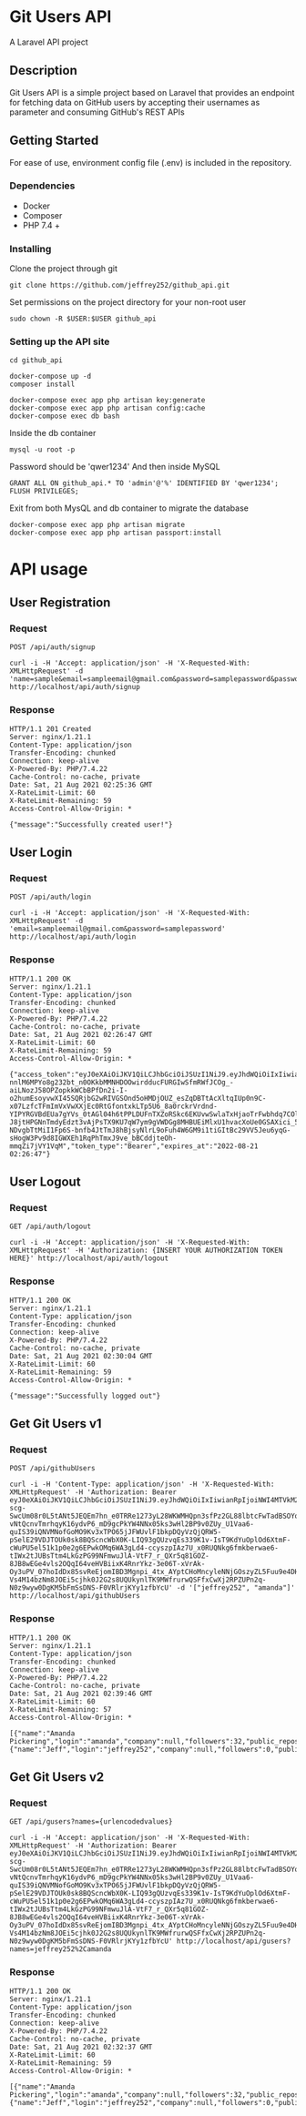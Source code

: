 # Git Users API

A Laravel API project

## Description

Git Users API is a simple project based on Laravel that provides an endpoint for fetching data on GitHub users by accepting their usernames as parameter and consuming GitHub's REST APIs

## Getting Started

For ease of use, environment config file (.env) is included in the repository.

### Dependencies

* Docker
* Composer
* PHP 7.4 +

### Installing

Clone the project through git
```
git clone https://github.com/jeffrey252/github_api.git
```
Set permissions on the project directory for your non-root user
```
sudo chown -R $USER:$USER github_api
```

### Setting up the API site

```
cd github_api
```
```
docker-compose up -d
composer install
```
```
docker-compose exec app php artisan key:generate
docker-compose exec app php artisan config:cache
docker-compose exec db bash
```
Inside the db container
```
mysql -u root -p
```
Password should be 'qwer1234'
And then inside MySQL
```
GRANT ALL ON github_api.* TO 'admin'@'%' IDENTIFIED BY 'qwer1234';
FLUSH PRIVILEGES;
```
Exit from both MysQL and db container to migrate the database
```
docker-compose exec app php artisan migrate
docker-compose exec app php artisan passport:install
```

# API usage

## User Registration

### Request
`POST /api/auth/signup`
```
curl -i -H 'Accept: application/json' -H 'X-Requested-With: XMLHttpRequest' -d 'name=sample&email=sampleemail@gmail.com&password=samplepassword&password_confirmation=samplepassword' http://localhost/api/auth/signup
```
### Response
```
HTTP/1.1 201 Created
Server: nginx/1.21.1
Content-Type: application/json
Transfer-Encoding: chunked
Connection: keep-alive
X-Powered-By: PHP/7.4.22
Cache-Control: no-cache, private
Date: Sat, 21 Aug 2021 02:25:36 GMT
X-RateLimit-Limit: 60
X-RateLimit-Remaining: 59
Access-Control-Allow-Origin: *

{"message":"Successfully created user!"}
```

## User Login

### Request
`POST /api/auth/login`
```
curl -i -H 'Accept: application/json' -H 'X-Requested-With: XMLHttpRequest' -d 'email=sampleemail@gmail.com&password=samplepassword' http://localhost/api/auth/login
```
### Response
```
HTTP/1.1 200 OK
Server: nginx/1.21.1
Content-Type: application/json
Transfer-Encoding: chunked
Connection: keep-alive
X-Powered-By: PHP/7.4.22
Cache-Control: no-cache, private
Date: Sat, 21 Aug 2021 02:26:47 GMT
X-RateLimit-Limit: 60
X-RateLimit-Remaining: 59
Access-Control-Allow-Origin: *

{"access_token":"eyJ0eXAiOiJKV1QiLCJhbGciOiJSUzI1NiJ9.eyJhdWQiOiIxIiwianRpIjoiMTJmMGQ0MjBhNGNlNGZhMWJlYzYyODg1ZWEzNDVhMTYwZDE3ZTNiNTY2OTljMjBjZTg4MzYxZjEwODUzNGQwNzEzNjViMmVlZjY4NjllYmIiLCJpYXQiOjE2Mjk1MTI4MDcuNzM0MTMxLCJuYmYiOjE2Mjk1MTI4MDcuNzM0MTQsImV4cCI6MTY2MTA0ODgwNy42OTE1OTMsInN1YiI6IjIiLCJzY29wZXMiOltdfQ.xozPDwnq2-nnlM6MPYo8g232bt_n0OKkbMMNHDOOwirdducFURGIwSfmRWfJCOg_-aiLNozJ58OPZopkkWCbBPfDn2i-I-o2humEsoyvwXI45SQRjbG2wRIVGSOnd5oHMDjOUZ_esZqDBTtAcXltqIUp0n9C-x07LzfcTFmImVxVwXXjEc0RtGfontxkLTp5U6_8a0rckrVrdnd-YIPYRGVBdEUa7gYVs_0tAGl04h6tPPLDUFnTXZoRSkc6EKUvwSwlaTxHjaoTrFwbhdq7COlHKILSrnISwyjE7iYMXoZwnADzMB3DiSh_frZ_-J8jtHPGNnTmdyEdzt3vAjPsTX9KU7qW7ym9gVWDGg8MHBUEiMlxU1hvacXoUe0GSAXici_5cKpWpxdNztQndxUMRgncY3Vwcc_mxqSwcUmswBmFtEx3fCFOIOiWUKP8lTEvQEnA7y6OWfScUHVkw3w2tKcC05OYAxp34fiLf2P2tU6o4y1AQZl7VY8yp4Sw0hQKbWMI33pDiVb9LRyQkexUVhgIN7CI4KTo6UInliyMYa2VEXF-NDvgbTtMiI1Fp6S-bnfb4JtTmJ8hBjsyNlrL9oFuh4W6GM9i1tiGItBc29VV5Jeu6yqG-sHogW3Pv9d8IGWXEh1RqPhTmxJ9ve_bBCddjteOh-mmqZi7jVY1VqM","token_type":"Bearer","expires_at":"2022-08-21 02:26:47"}
```

## User Logout

### Request
`GET /api/auth/logout`
```
curl -i -H 'Accept: application/json' -H 'X-Requested-With: XMLHttpRequest' -H 'Authorization: {INSERT YOUR AUTHORIZATION TOKEN HERE}' http://localhost/api/auth/logout
```
### Response
```
HTTP/1.1 200 OK
Server: nginx/1.21.1
Content-Type: application/json
Transfer-Encoding: chunked
Connection: keep-alive
X-Powered-By: PHP/7.4.22
Cache-Control: no-cache, private
Date: Sat, 21 Aug 2021 02:30:04 GMT
X-RateLimit-Limit: 60
X-RateLimit-Remaining: 59
Access-Control-Allow-Origin: *

{"message":"Successfully logged out"}
```
## Get Git Users v1

### Request
`POST /api/githubUsers`
```
curl -i -H 'Content-Type: application/json' -H 'X-Requested-With: XMLHttpRequest' -H 'Authorization: Bearer eyJ0eXAiOiJKV1QiLCJhbGciOiJSUzI1NiJ9.eyJhdWQiOiIxIiwianRpIjoiNWI4MTVkM2I3Nzc5ODMwZDVmN2Q1NzcxZGUwNmQ2MDQ4ZjRiZTc5NmVmYzI1NmI2YjNmNDcyYWJjNThlMDBiMTFhYWQ1NzRlMDIyNjIyMWEiLCJpYXQiOjE2Mjk1MTMxMDcuMzA4OTM5LCJuYmYiOjE2Mjk1MTMxMDcuMzA4OTQzLCJleHAiOjE2NjEwNDkxMDcuMjk2MzksInN1YiI6IjIiLCJzY29wZXMiOltdfQ.tML0Gaxp1iSSmpupazTS_fQdxJfD5xhnqhai3kQ9hG-scg-SwcUm08r0L5tANt5JEQEm7hn_e0TRRe1273yL28WKWMHQpn3sfPz2GL88lbtcFwTadBSOYq1Cn0UYwYz-vNtQcnvTmrhqyK16ydvP6_mD9gcPkYW4NNx05ks3wHl2BP9v0ZUy_U1Vaa6-quIS39iQNVMNofGoMO9Kv3xTPO65jJFWUvlF1bkpDQyVzQjQRW5-pSelE29VDJTOUk0sk8BQScncWbX0K-LIQ93gQUzvqEs339K1v-IsT9KdYuOplOd6XtmF-cWuPU5el51k1p0e2g6EPwkOMq6WA3gLd4-ccyszpIAz7U_x0RUQNkg6fmkberwae6-tIWx2tJUBsTtm4LkGzPG99NFmwuJlA-VtF7_r_QXr5q81GOZ-8JB8wEGe4vls2OQqI64veHVBiixK4RnrYkz-3e06T-xVrAk-Oy3uPV_07hoIdDx85svReEjomIBD3Mgnpi_4tx_AYptCHoMncyleNNjGOszyZL5Fuu9e4DHawf03yozVrAHW5W4lbajhv5U7Tbr_ZMs8GkYc-Vs4M14bzNm8JOEi5cjhk0J2G2s8UQUkynlTK9MWfrurwQSFfxCwXj2RPZUPn2q-N0z9wyw0DgKM5bFmSsDNS-F0VRlrjKYy1zfbYcU' -d '["jeffrey252", "amanda"]' http://localhost/api/githubUsers
```
### Response
```
HTTP/1.1 200 OK
Server: nginx/1.21.1
Content-Type: application/json
Transfer-Encoding: chunked
Connection: keep-alive
X-Powered-By: PHP/7.4.22
Cache-Control: no-cache, private
Date: Sat, 21 Aug 2021 02:39:46 GMT
X-RateLimit-Limit: 60
X-RateLimit-Remaining: 57
Access-Control-Allow-Origin: *

[{"name":"Amanda Pickering","login":"amanda","company":null,"followers":32,"public_repos":39,"average_followers_per_public_repo":0.8205128205128205},{"name":"Jeff","login":"jeffrey252","company":null,"followers":0,"public_repos":2,"average_followers_per_public_repo":0}]
```

## Get Git Users v2

### Request
`GET /api/gusers?names={urlencodedvalues}`
```
curl -i -H 'Accept: application/json' -H 'X-Requested-With: XMLHttpRequest' -H 'Authorization: Bearer eyJ0eXAiOiJKV1QiLCJhbGciOiJSUzI1NiJ9.eyJhdWQiOiIxIiwianRpIjoiNWI4MTVkM2I3Nzc5ODMwZDVmN2Q1NzcxZGUwNmQ2MDQ4ZjRiZTc5NmVmYzI1NmI2YjNmNDcyYWJjNThlMDBiMTFhYWQ1NzRlMDIyNjIyMWEiLCJpYXQiOjE2Mjk1MTMxMDcuMzA4OTM5LCJuYmYiOjE2Mjk1MTMxMDcuMzA4OTQzLCJleHAiOjE2NjEwNDkxMDcuMjk2MzksInN1YiI6IjIiLCJzY29wZXMiOltdfQ.tML0Gaxp1iSSmpupazTS_fQdxJfD5xhnqhai3kQ9hG-scg-SwcUm08r0L5tANt5JEQEm7hn_e0TRRe1273yL28WKWMHQpn3sfPz2GL88lbtcFwTadBSOYq1Cn0UYwYz-vNtQcnvTmrhqyK16ydvP6_mD9gcPkYW4NNx05ks3wHl2BP9v0ZUy_U1Vaa6-quIS39iQNVMNofGoMO9Kv3xTPO65jJFWUvlF1bkpDQyVzQjQRW5-pSelE29VDJTOUk0sk8BQScncWbX0K-LIQ93gQUzvqEs339K1v-IsT9KdYuOplOd6XtmF-cWuPU5el51k1p0e2g6EPwkOMq6WA3gLd4-ccyszpIAz7U_x0RUQNkg6fmkberwae6-tIWx2tJUBsTtm4LkGzPG99NFmwuJlA-VtF7_r_QXr5q81GOZ-8JB8wEGe4vls2OQqI64veHVBiixK4RnrYkz-3e06T-xVrAk-Oy3uPV_07hoIdDx85svReEjomIBD3Mgnpi_4tx_AYptCHoMncyleNNjGOszyZL5Fuu9e4DHawf03yozVrAHW5W4lbajhv5U7Tbr_ZMs8GkYc-Vs4M14bzNm8JOEi5cjhk0J2G2s8UQUkynlTK9MWfrurwQSFfxCwXj2RPZUPn2q-N0z9wyw0DgKM5bFmSsDNS-F0VRlrjKYy1zfbYcU' http://localhost/api/gusers?names=jeffrey252%2Camanda
```
### Response
```
HTTP/1.1 200 OK
Server: nginx/1.21.1
Content-Type: application/json
Transfer-Encoding: chunked
Connection: keep-alive
X-Powered-By: PHP/7.4.22
Cache-Control: no-cache, private
Date: Sat, 21 Aug 2021 02:32:37 GMT
X-RateLimit-Limit: 60
X-RateLimit-Remaining: 59
Access-Control-Allow-Origin: *

[{"name":"Amanda Pickering","login":"amanda","company":null,"followers":32,"public_repos":39,"average_followers_per_public_repo":0.8205128205128205},{"name":"Jeff","login":"jeffrey252","company":null,"followers":0,"public_repos":2,"average_followers_per_public_repo":0}]
```